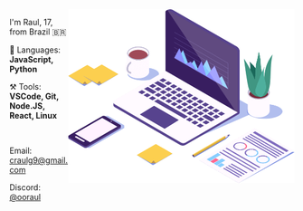 <img src="https://github.com/ooraul/ooraul/blob/79fb8416da157ed1d26784e93716b2eecc08dcf3/imagem.png" min-width="400px" max-width="400px" width="400px" align="right">

<p align="left"> 
  I'm Raul, 17, from Brazil 🇧🇷
</p>

<p align="left">
  📌 Languages: <strong>JavaScript, Python</strong>
</p>

<p align="left">
  ⚒️ Tools: <strong>VSCode, Git, Node.JS, React, Linux</strong>
</p>

<br>

<p align="left">
  Email: <a href="mailto:craulg9@gmail.com" title="Email">craulg9@gmail.com</a>
</p>

<p align="left">
  Discord: <a href="https://discord.com/users/1207430409143718010" title="Discord">@ooraul</a>
</p>
